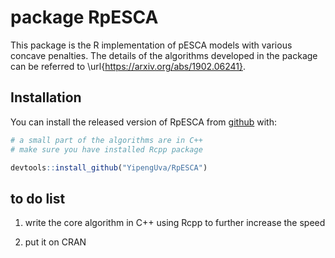 # package RpESCA

This package is the R implementation of pESCA models with various concave penalties. The details of the 
algorithms developed in the package can be referred to \url{https://arxiv.org/abs/1902.06241}.

## Installation

You can install the released version of RpESCA from [github](https://github.com) with:

``` r
# a small part of the algorithms are in C++
# make sure you have installed Rcpp package

devtools::install_github("YipengUva/RpESCA")
```

## to do list
1. write the core algorithm in C++ using Rcpp to further increase the speed

2. put it on CRAN
